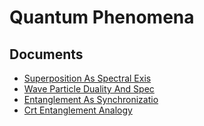 # Quantum Phenomena

## Documents

- [Superposition As Spectral Exis](20-superposition-as-spectral-exis.md)
- [Wave Particle Duality And Spec](21-wave-particle-duality-and-spec.md)
- [Entanglement As Synchronizatio](22-entanglement-as-synchronizatio.md)
- [Crt Entanglement Analogy](23-crt-entanglement-analogy.md)
